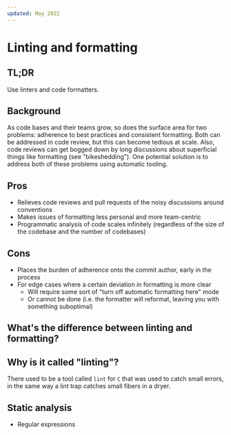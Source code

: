 ```yaml
---
updated: May 2022
---
```

# Linting and formatting

## TL;DR

Use linters and code formatters.

## Background

As code bases and their teams grow, so does the surface area for two problems: adherence to best practices and consistent formatting. Both can be addressed in code review, but this can become tedious at scale. Also, code reviews can get bogged down by long discussions about superficial things like formatting (see "bikeshedding"). One potential solution is to address both of these problems using automatic tooling.

## Pros

- Relieves code reviews and pull requests of the noisy discussions around conventions
- Makes issues of formatting less personal and more team-centric
- Programmatic analysis of code scales infinitely (regardless of the size of the codebase and the number of codebases)

## Cons

- Places the burden of adherence onto the commit author, early in the process 
- For edge cases where a certain deviation in formatting is more clear
  - Will require some sort of "turn off automatic formatting here" mode
  - Or cannot be done (i.e. the formatter will reformat, leaving you with something suboptimal)

## What's the difference between linting and formatting?

## Why is it called "linting"?

There used to be a tool called `lint` for `C` that was used to catch small errors, in the same way a lint trap catches small fibers in a dryer.

## Static analysis

- Regular expressions
